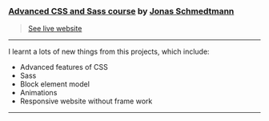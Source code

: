 ### [Advanced CSS and Sass course](https://www.udemy.com/course/advanced-css-and-sass/) by [Jonas Schmedtmann](https://www.udemy.com/user/jonasschmedtmann/)
> [See live website](http://saadsaif_nexter_layout.surge.sh/)
---
I learnt a lots of new things from this projects, which include:
* Advanced features of CSS
* Sass
* Block element model
* Animations
* Responsive website without frame work
---
